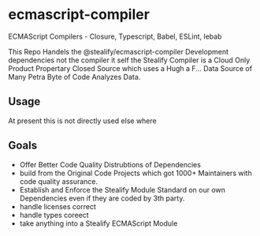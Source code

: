 # ecmascript-compiler
ECMAScript Compilers - Closure, Typescript, Babel, ESLint, lebab

This Repo Handels the @stealify/ecmascript-compiler Development dependencies not the compiler it self the Stealify Compiler is a Cloud Only Product Propertary Closed Source which uses a Hugh a F... Data Source of Many Petra Byte of Code Analyzes Data.

## Usage
At present this is not directly used else where 



## Goals 
- Offer Better Code Quality Distrubtions of Dependencies 
- build from the Original Code Projects which got 1000+ Maintainers with code quality assurance.
- Establish and Enforce the Stealify Module Standard on our own Dependencies even if they are coded by 3th party.
- handle licenses correct
- handle types coreect
- take anything into a Stealify ECMAScript Module 
